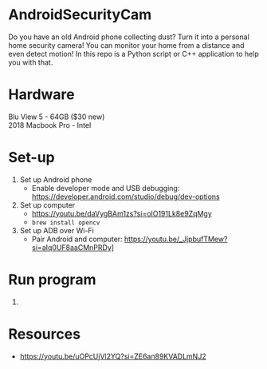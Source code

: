 # AndroidSecurityCam
Do you have an old Android phone collecting dust? Turn it into a personal home security camera! You can monitor your home from a distance and even detect motion! In this repo is a Python script or C++ application to help you with that.

# Hardware
Blu View 5 - 64GB ($30 new)<br>
2018 Macbook Pro - Intel

# Set-up
1. Set up Android phone
    - Enable developer mode and USB debugging: https://developer.android.com/studio/debug/dev-options
3. Set up computer
    - https://youtu.be/daVygBAm1zs?si=olO191Lk8e9ZqMgy
    - `brew install opencv`
4. Set up ADB over Wi-Fi
    - Pair Android and computer: https://youtu.be/_JjpbufTMew?si=aIq0UF8aaCMnPRDy]

# Run program
1. 

# Resources
- https://youtu.be/uOPcUjVl2YQ?si=ZE6an89KVADLmNJ2
